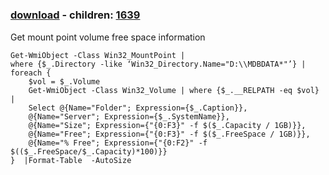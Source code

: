 ﻿---
pid:            1638
poster:         Aaron
title:          
date:           2010-02-15 11:33:37
format:         posh
parent:         0
parent:         0
children:       1639
---

# 

### [download](1638.ps1) - children: [1639](1639.md)

Get mount point volume free space information

```posh
Get-WmiObject -Class Win32_MountPoint | 
where {$_.Directory -like ‘Win32_Directory.Name="D:\\MDBDATA*"’} | 
foreach {
    $vol = $_.Volume
    Get-WmiObject -Class Win32_Volume | where {$_.__RELPATH -eq $vol} | 
    Select @{Name="Folder"; Expression={$_.Caption}}, 
	@{Name="Server"; Expression={$_.SystemName}},
    @{Name="Size"; Expression={"{0:F3}" -f $($_.Capacity / 1GB)}},
    @{Name="Free"; Expression={"{0:F3}" -f $($_.FreeSpace / 1GB)}},
    @{Name="% Free"; Expression={"{0:F2}" -f $(($_.FreeSpace/$_.Capacity)*100)}}
}  |Format-Table  -AutoSize 
```
